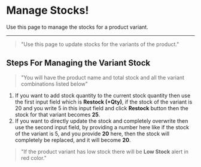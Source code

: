 # Manage Stocks!

Use this page to manage the stocks for a product variant.

---
> "Use this page to update stocks for the variants of the product."
## Steps For Managing the Variant Stock
>"You will have the product name and total stock and all the variant combinations listed below"
1. If you want to add stock quantity to the current stock quantity then use the first input field which is **Restock (+Qty)**, if the stock of the variant is 20 and you write 5 in this input field and click **Restock** button then the stock for that variant becomes **25**.
2. If you want to directly update the stock and completely overwrite then use the second input field, by providing a number here like if the stock of the variant is 5, and you provide **20** here, then the stock will completely be replaced, and it will become **20**.

> "If the product variant has low stock there will be **Low Stock** alert in red color."